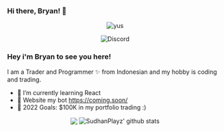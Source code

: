 ### Hi there, Bryan! 👋
<p align="center"> <img src="https://komarev.com/ghpvc/?username=SudhanPlayz" alt="yus" /> </p>
</a> </p>

<p align="center"> <img src="https://discord.c99.nl/widget/theme-3/784002712987369484.png" alt="Discord" /> </p>

### Hey i'm Bryan to see you here! &nbsp;

I am a Trader and Programmer ✨ from Indonesian and my hobby is coding and trading.
- 🌱 I’m currently learning React
- 🤖 Website my bot https://coming.soon/
- 🥅 2022 Goals: $100K in my portfolio trading :)


<p align="center">
  <img align="center" src="https://github-readme-stats.vercel.app/api/top-langs/?username=Ontel03&show_icons=true&layout=compact&hide_border=true&theme=dark" />
  <img align="center" src="https://github-readme-stats.vercel.app/api?username=SudhanPlayz&show_icons=true&theme=radical&line_height=21" alt="SudhanPlayz' github stats"/>


<!---
kazazeo31/kazazeo31 is a ✨ special ✨ repository because its `README.md` (this file) appears on your GitHub profile.
You can click the Preview link to take a look at your changes.
--->

<!---
Itz-Daniel is a ✨ special ✨ repository because its `README.md` (this file) appears on your GitHub profile.
You can click the Preview link to take a look at your changes.
--->
